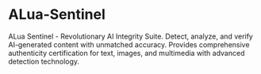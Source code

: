 # ALua-Sentinel
ALua Sentinel - Revolutionary AI Integrity Suite. Detect, analyze, and verify AI-generated content with unmatched accuracy. Provides comprehensive authenticity certification for text, images, and multimedia with advanced detection technology.
